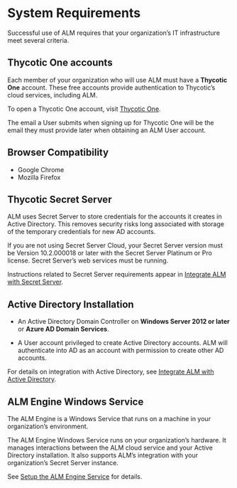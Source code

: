 ﻿[title]: # (System Requirements)
[tags]: # (Account Lifecycle Manager,ALM,Active Directory,)
[priority]: # (5110)

# System Requirements

Successful use of ALM requires that your organization’s IT infrastructure meet several criteria.

## Thycotic One accounts

Each member of your organization who will use ALM must have a **Thycotic One** account. These free accounts provide authentication to Thycotic’s cloud services, including ALM.

To open a Thycotic One account, visit [Thycotic One](https://login.thycotic.com/Account/Login).

The email a User submits when signing up for Thycotic One will be the email they must provide later when obtaining an ALM User account.

## Browser Compatibility

* Google Chrome
* Mozilla Firefox

## Thycotic Secret Server

ALM uses Secret Server to store credentials for the accounts it creates in Active Directory. This removes security risks long associated with storage of the temporary credentials for new AD accounts.

If you are not using Secret Server Cloud, your Secret Server version must be Version 10.2.000018 or later with the Secret Server Platinum or Pro license. Secret Server’s web services must be running.

Instructions related to Secret Server requirements appear in [Integrate ALM with Secret Server](../../integrations/integ-secret-serv/index.md).

## Active Directory Installation

* An Active Directory Domain Controller on **Windows Server 2012 or later** or **Azure AD Domain Services**.

* A User account privileged to create Active Directory accounts. ALM will authenticate into AD as an account with permission to create other AD accounts.

For details on integration with Active Directory, see [Integrate ALM with Active Directory](../integ-active-dir/).

## ALM Engine Windows Service

The ALM Engine is a Windows Service that runs on a machine in your organization’s environment.

The ALM Engine Windows Service runs on your organization’s hardware. It manages interactions between the ALM cloud service and your Active Directory installation. It also supports ALM’s integration with your organization’s Secret Server instance.

See [Setup the ALM Engine Service](../setup-alm-engine/) for details.
